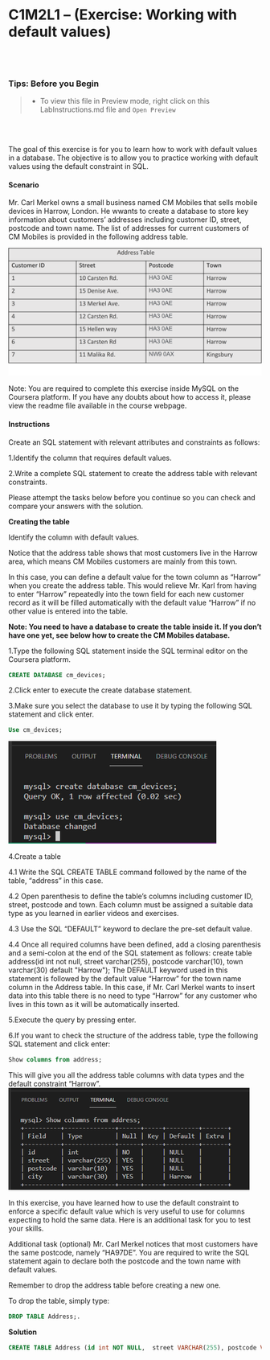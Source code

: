 # C1M2L1 – (Exercise: Working with default values)

<br><br>
 ### **Tips: Before you Begin**
> - To view this file in Preview mode, right click on this LabInstructions.md file and `Open Preview`

<br>
<br>

The goal of this exercise is for you to learn how to work with default values in a database. The objective is to allow you to practice working with default values using the default constraint in SQL. 

#### Scenario
Mr. Carl Merkel owns a small business named CM Mobiles that sells mobile devices in Harrow, London. He wwants to create a database to store key information about customers’ addresses including customer ID, street, postcode and town name. The list of addresses for current customers of CM Mobiles is provided in the following address table. 

![Address table](WorkingWithDefaultValuesImanges/Picture1.png)


 
Note: You are required to complete this exercise inside MySQL on the Coursera platform. If you have any doubts about how to access it, please view the readme file available in the course webpage.

#### Instructions
Create an SQL statement with relevant attributes and constraints as follows:

1.Identify the column that requires default values. 

2.Write a complete SQL statement to create the address table with relevant constraints. 

Please attempt the tasks below before you continue so you can check and compare your answers with the solution.

**Creating the table**

Identify the column with default values.

Notice that the address table shows that most customers live in the Harrow area, which means CM Mobiles customers are mainly from this town. 

In this case, you can define a default value for the town column as “Harrow” when you create the address table. This would relieve Mr. Karl from having to enter “Harrow” repeatedly into the town field for each new customer record as it will be filled automatically with the default value “Harrow” if no other value is entered into the table. 

**Note: You need to have a database to create the table inside it. If you don’t have one yet, see below how to create the CM Mobiles database.**

1.Type the following SQL statement inside the SQL terminal editor on the Coursera platform.

```SQL
CREATE DATABASE cm_devices; 

```


2.Click enter to execute the create database statement. 

3.Make sure you select the database to use it by typing the following SQL statement and click enter. 

```SQL
Use cm_devices; 

```

![Use database](WorkingWithDefaultValuesImanges/Picture2.png)

 
4.Create a table

4.1 Write the SQL CREATE TABLE command followed by the name of the table, “address” in this case. 

4.2 Open parenthesis to define the table’s columns including customer ID, street, postcode and town. Each column must be assigned a suitable data type as you learned in earlier videos and exercises. 

4.3 Use the SQL “DEFAULT” keyword to declare the pre-set default value. 

4.4 Once all required columns have been defined, add a closing parenthesis and a semi-colon at the end of the SQL statement as follows:
create table address(id int not null, street varchar(255), postcode varchar(10), town varchar(30) default "Harrow");
The DEFAULT keyword used in this statement is followed by the default value “Harrow” for the town name column in the Address table. In this case, if Mr. Carl Merkel wants to insert data into this table there is no need to type “Harrow” for any customer who lives in this town as it will be automatically inserted.

5.Execute the query by pressing enter.

6.If you want to check the structure of the address table, type the following SQL statement and click enter:

```SQL
Show columns from address; 

```

This will give you all the address table columns with data types and the default constraint “Harrow”. 
![Address table structure](WorkingWithDefaultValuesImanges/Picture3.png)


 

In this exercise, you have learned how to use the default constraint to enforce a specific default value which is very useful to use for columns expecting to hold the same data.
Here is an additional task for you to test your skills. 

Additional task (optional)
Mr. Carl Merkel notices that most customers have the same postcode, namely “HA97DE”. 
You are required to write the SQL statement again to declare both the postcode and the town name with default values. 

Remember to drop the address table before creating a new one. 

To drop the table, simply type: 
```SQL
DROP TABLE Address;. 

```

**Solution**

```SQL
CREATE TABLE Address (id int NOT NULL,  street VARCHAR(255), postcode VARCHAR(10) DEFAULT "HA97DE", town VARCHAR(30) DEFAULT "Harrow");

```


